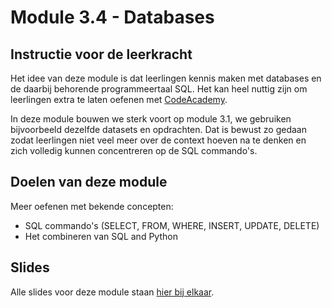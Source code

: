 # Module 3.4 - Databases

## Instructie voor de leerkracht

Het idee van deze module is dat leerlingen kennis maken met databases en de daarbij behorende programmeertaal SQL. Het kan heel nuttig zijn om leerlingen extra te laten oefenen met [CodeAcademy](https://www.codecademy.com/learn/learn-sql).

In deze module bouwen we sterk voort op module 3.1, we gebruiken bijvoorbeeld dezelfde datasets en opdrachten. Dat is bewust zo gedaan zodat leerlingen niet veel meer over de context hoeven na te denken en zich volledig kunnen concentreren op de SQL commando's.

## Doelen van deze module

Meer oefenen met bekende concepten:

* SQL commando's (SELECT, FROM, WHERE, INSERT, UPDATE, DELETE)
* Het combineren van SQL and Python

## Slides

Alle slides voor deze module staan [hier bij elkaar](https://slides.com/felienne/decks/python-in-de-klas-module-3-2).





